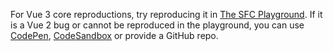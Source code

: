 For Vue 3 core reproductions, try reproducing it in [The SFC Playground](https://sfc.vuejs.org). If it is a Vue 2 bug or cannot be reproduced in the playground, you can use [CodePen](https://codepen.io/pen/), [CodeSandbox](https://codesandbox.io/s/vue) or provide a GitHub repo.